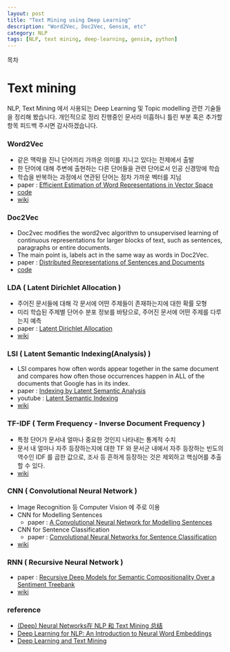 ```yaml
---
layout: post
title: "Text Mining using Deep Learning"
description: "Word2Vec, Doc2Vec, Gensim, etc"
category: NLP
tags: [NLP, text mining, deep-learning, gensim, python]
---
```

<div id="toc"><p class="toc_title">목차</p></div>

# Text mining
NLP, Text Mining 에서 사용되는 Deep Learning 및 Topic modelling 관련 기술들을 정리해 봤습니다. 개인적으로 정리 진행중인 문서라 미흡하니 틀린 부분 혹은 추가할 항목 피드백 주시면 감사하겠습니다.

### Word2Vec
- 같은 맥락을 진니 단어끼리 가까운 의미를 지니고 있다는 전제에서 출발
- 한 단어에 대해 주변에 출현하는 다른 단어들을 관련 단어로서 인공 신경망에 학습
- 학습을 반복하는 과정에서 연관된 단어는 점차 가까운 벡터를 지님
- paper : [Efficient Estimation of Word Representations in
Vector Space](http://arxiv.org/pdf/1301.3781.pdf)
- [code](https://code.google.com/p/word2vec/)
- [wiki](https://en.wikipedia.org/wiki/Word2vec)

### Doc2Vec
- Doc2vec modifies the word2vec algorithm to unsupervised learning of continuous representations for larger blocks of text, such as sentences, paragraphs or entire documents.
- The main point is, labels act in the same way as words in Doc2Vec.
- paper : [Distributed Representations of Sentences and Documents](https://cs.stanford.edu/~quocle/paragraph_vector.pdf)
- [code](https://radimrehurek.com/gensim/models/doc2vec.html)

### LDA ( Latent Dirichlet Allocation )
- 주어진 문서들에 대해 각 문서에 어떤 주제들이 존재하는지에 대한 확률 모형
- 미리 학습된 주제별 단어수 분포 정보를 바탕으로, 주어진 문서에 어떤 주제를 다루는지 예측
- paper : [Latent Dirichlet Allocation](https://www.cs.princeton.edu/~blei/papers/BleiNgJordan2003.pdf)
- [wiki](https://en.wikipedia.org/wiki/Latent_Dirichlet_allocation)

### LSI ( Latent Semantic Indexing(Analysis) )
- LSI compares how often words appear together in the same document and compares how often those occurrences happen in ALL of the documents that Google has in its index.
- paper : [Indexing by Latent Semantic Analysis](http://lsa.colorado.edu/papers/JASIS.lsi.90.pdf)
- youtube : [Latent Semantic Indexing](https://www.youtube.com/watch?v=LOPY1hPcZEM)
- [wiki](https://en.wikipedia.org/wiki/Latent_semantic_indexing)

### TF-IDF ( Term Frequency - Inverse Document Frequency )
- 특정 단어가 문서내 얼마나 중요한 것인지 나타내는 통계적 수치
- 문서 내 얼마나 자주 등장하는지에 대한 TF 와 문서군 내에서 자주 등장하는 빈도의 역수인 IDF 를 곱한 값으로, 조사 등 흔하게 등장하는 것은 제외하고 핵심어를 추출 할 수 있다.
- [wiki](https://en.wikipedia.org/wiki/Tf%E2%80%93idf)

### CNN ( Convolutional Neural Network )
- Image Recognition 등 Computer Vision 에 주로 이용
- CNN for Modelling Sentences
    - paper : [A Convolutional Neural Network for Modelling Sentences](http://nal.co/papers/Kalchbrenner_DCNN_ACL14)
- CNN for Sentence Classification
    - paper : [Convolutional Neural Networks for Sentence Classification](http://www.aclweb.org/anthology/D14-1181)
- [wiki](https://en.wikipedia.org/wiki/Convolutional_neural_network)

### RNN ( Recursive Neural Network )
- paper : [Recursive Deep Models for Semantic Compositionality
Over a Sentiment Treebank](http://nlp.stanford.edu/~socherr/EMNLP2013_RNTN.pdf)
- [wiki](https://en.wikipedia.org/wiki/Recursive_neural_network)

### reference
- [(Deep) Neural Networks在 NLP 和 Text Mining 总结](http://www.slideshare.net/ssuser9cc1bd/piji-li-dltm)
- [Deep Learning for NLP: An Introduction to Neural Word Embeddings](http://www.slideshare.net/roelofp/041114-dl-nlpwordembeddings)
- [Deep Learning
and Text Mining](http://will-stanton.com/wp-content/uploads/2015/02/Deep-Learning-with-Text-v4.pdf)
